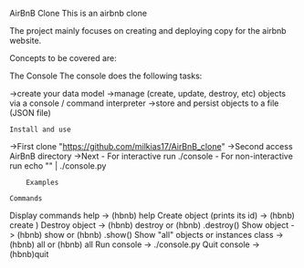 AirBnB Clone
This is an airbnb clone

The project mainly focuses on creating and deploying copy for the airbnb website.

Concepts to be covered are:

  The Console
The console does the following tasks:

->create your data model
->manage (create, update, destroy, etc) objects via a console / command interpreter
->store and persist objects to a file (JSON file)

	Install and use

->First clone "https://github.com/milkias17/AirBnB_clone"
->Second access AirBnB directory
->Next - For interactive run ./console
     - For non-interactive run echo "" | ./console.py


 		Examples
	
	Commands
Display commands help -> (hbnb) help
Create object (prints its id) -> (hbnb) create )
Destroy object -> (hbnb) destroy or (hbnb) .destroy()
Show object -> (hbnb) show or (hbnb) .show()
Show "all" objects or instances class -> (hbnb) all or (hbnb) all
Run console -> ./console.py
Quit console -> (hbnb)quit
